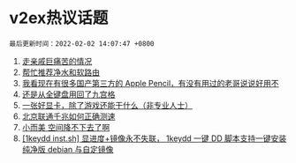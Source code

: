 # v2ex热议话题

`最后更新时间：2022-02-02 14:07:47 +0800`

1. [走亲戚巨痛苦的情况](https://www.v2ex.com/t/831623)
1. [帮忙推荐净水和软路由](https://www.v2ex.com/t/831590)
1. [我看现在有很多国产第三方的 Apple Pencil，有没有用过的老哥说说好用不](https://www.v2ex.com/t/831599)
1. [还是从全键盘用回了九宫格](https://www.v2ex.com/t/831638)
1. [一张好显卡，除了游戏还能干什么（非专业人士）](https://www.v2ex.com/t/831620)
1. [北京联通千兆如何正确测速](https://www.v2ex.com/t/831627)
1. [小而美 空间降不下去了啊](https://www.v2ex.com/t/831608)
1. [[1keydd inst.sh] 显进度+镜像永不失联， 1keydd 一键 DD 脚本支持一键安装纯净版 debian 与自定镜像](https://www.v2ex.com/t/831591)

